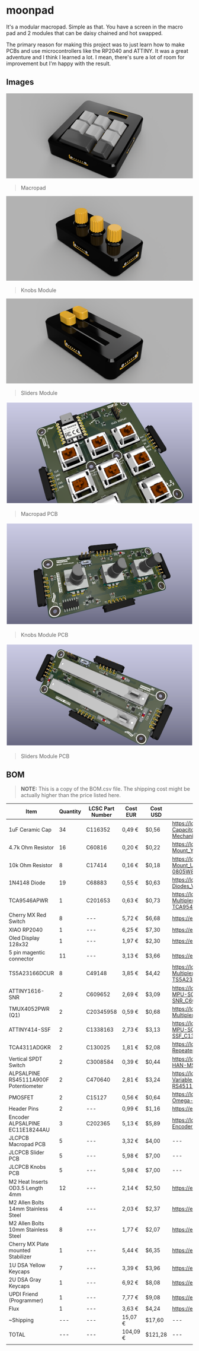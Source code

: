 # moonpad

It's a modular macropad. Simple as that. You have a screen in the macro pad and 2 modules that can be daisy chained and hot swapped.

The primary reason for making this project was to just learn how to make PCBs and use microcontrollers like the RP2040 and ATTINY. It was a great adventure and I think I learned a lot. I mean, there's sure a lot of room for improvement but I'm happy with the result.

## Images

![Final Macropad Render](.github/images/9.woops.png)
> Macropad

![Final Knobs Module Render](.github/images/10.png)
> Knobs Module

![Final Sliders Module Render](.github/images/11.png)
> Sliders Module

![Final Macropad PCB Layout](.github/images/2.png)
> Macropad PCB

![Final Knobs Module PCB Layout](.github/images/3.png)
> Knobs Module PCB

![Final Sliders Module PCB Layout](.github/images/4.png)
> Sliders Module PCB

## BOM

> **NOTE:** This is a copy of the BOM.csv file. The shipping cost might be actually higher than the price listed here.

| Item | Quantity | LCSC Part Number | Cost EUR | Cost USD | Link |
|---|---|---|---|---|---|
| 1uF Ceramic Cap | 34 | C116352 | 0,49 € | $0,56 | <https://lcsc.com/product-detail/Multilayer-Ceramic-Capacitors-MLCC-SMD-SMT_Samsung-Electro-Mechanics-CL21B105KAFNNNE_C116352.html> |
| 4.7k Ohm Resistor | 16 | C60816 | 0,20 € | $0,22 | <https://lcsc.com/product-detail/Chip-Resistor-Surface-Mount_YAGEO-RC0805FR-074K7L_C60816.html> |
| 10k Ohm Resistor | 8 | C17414 | 0,16 € | $0,18 | <https://lcsc.com/product-detail/Chip-Resistor-Surface-Mount_UNI-ROYAL-Uniroyal-Elec-0805W8F1002T5E_C17414.html> |
| 1N4148 Diode | 19 | C68883 | 0,55 € | $0,63 | <https://lcsc.com/product-detail/Switching-Diodes_Vishay-Intertech-LL4148-GS08_C68883.html> |
| TCA9546APWR | 1 | C201653 | 0,63 € | $0,73 | <https://lcsc.com/product-detail/Signal-Switches-Multiplexers-Decoders_TI-TCA9546APWR_C201653.html> |
| Cherry MX Red Switch | 8 | --- | 5,72 € | $6,68 | <https://es.aliexpress.com/item/1005006255961111.html> |
| XIAO RP2040 | 1 | --- | 6,25 € | $7,30 | <https://es.aliexpress.com/item/1005004459618789.html> |
| Oled Display 128x32 | 1 | --- | 1,97 € | $2,30 | <https://es.aliexpress.com/item/1005008640132638.html> |
| 5 pin magentic connector | 11 | --- | 3,13 € | $3,66 | <https://es.aliexpress.com/item/1005006531774076.html> |
| TS5A23166DCUR | 8 | C49148 | 3,85 € | $4,42 | <https://lcsc.com/product-detail/Analog-Switches-Multiplexers_Texas-Instruments-TS5A23166DCUR_C49148.html> |
| ATTINY1616-SNR | 2 | C609652 | 2,69 € | $3,09 | <https://lcsc.com/product-detail/Microcontrollers-MCU-MPU-SOC_Microchip-Tech-ATTINY1616-SNR_C609652.html> |
| TMUX4052PWR (Q1) | 2 | C20345958 | 0,59 € | $0,68 | <https://lcsc.com/product-detail/Analog-Switches-Multiplexers_TI-TMUX4052PWRQ1_C20345958.html> |
| ATTINY414-SSF | 2 | C1338163 | 2,73 € | $3,13 | <https://lcsc.com/product-detail/Microcontrollers-MCU-MPU-SOC_Microchip-Tech-ATTINY414-SSF_C1338163.html> |
| TCA4311ADGKR | 2 | C130025 | 1,81 € | $2,08 | <https://lcsc.com/product-detail/Signal-Buffers-Repeaters-Splitters_TI-TCA4311ADGKR_C130025.html> |
| Vertical SPDT Switch | 2 | C3008584 | 0,39 € | $0,44 | <https://lcsc.com/product-detail/Slide-Switches_SHOU-HAN-MSS12C02LS-HB2-0_C3008584.html> |
| ALPSALPINE RS45111A900F Potentiometer | 2 | C470640 | 2,81 € | $3,24 | <https://lcsc.com/product-detail/Potentiometers-Variable-Resistors_ALPSALPINE-RS45111A900F_C470640.html> |
| PMOSFET | 2 | C15127 | 0,56 € | $0,64 | <https://lcsc.com/product-detail/MOSFETs_Alpha-Omega-Semicon-AO3401A_C15127.html> |
| Header Pins | 2 | --- | 0,99 € | $1,16 | <https://es.aliexpress.com/item/4000873858801.html> |
| Encoder ALPSALPINE EC11E18244AU | 3 | C202365 | 5,13 € | $5,89 | <https://lcsc.com/product-detail/Rotary-Encoders_ALPSALPINE-EC11E18244AU_C202365.html> |
| JLCPCB Macropad PCB | 5 | --- | 3,32 € | $4,00 | --- |
| JLCPCB Slider PCB | 5 | --- | 5,98 € | $7,00 | --- |
| JLCPCB Knobs PCB | 5 | --- | 5,98 € | $7,00 | --- |
| M2 Heat Inserts OD3.5 Length 4mm | 12 | --- | 2,14 € | $2,50 | <https://es.aliexpress.com/item/1005003582355741.html> |
| M2 Allen Bolts 14mm Stainless Steel | 4 | --- | 2,03 € | $2,37 | <https://es.aliexpress.com/item/32810872544.html> |
| M2 Allen Bolts 10mm Stainless Steel | 8 | --- | 1,77 € | $2,07 | <https://es.aliexpress.com/item/32810872544.html> |
| Cherry MX Plate mounted Stabilizer | 1 | --- | 5,44 € | $6,35 | <https://es.aliexpress.com/item/1005001831944910.html> |
| 1U DSA Yellow Keycaps | 7 | --- | 3,39 € | $3,96 | <https://es.aliexpress.com/item/1005002906017844.html> |
| 2U DSA Gray Keycaps | 1 | --- | 6,92 € | $8,08 | <https://es.aliexpress.com/item/4001241957677.html> |
| UPDI Friend (Programmer) | 1 | --- | 7,77 € | $9,08 | <https://es.aliexpress.com/item/1005007180681621.html> |
| Flux | 1 | --- | 3,63 € | $4,24 | <https://es.aliexpress.com/item/1005006982454206.html> |
| ~Shipping | --- | --- | 15,07 € | $17,60 | --- |
| TOTAL | --- | --- | 104,09 € | $121,28 | --- |
|  |  |  |  |  |  |
